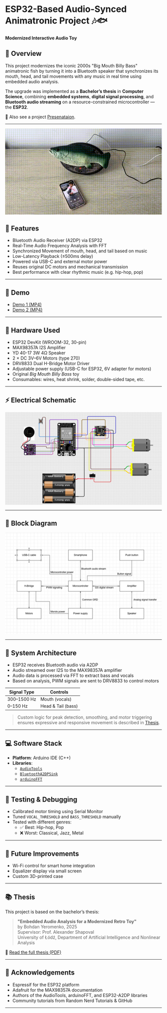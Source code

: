 # ESP32-Based Audio-Synced Animatronic Project 🎶🐟  
**Modernized Interactive Audio Toy**

## 🧠 Overview

This project modernizes the iconic 2000s "Big Mouth Billy Bass" animatronic fish by turning it into a Bluetooth speaker that synchronizes its mouth, head, and tail movements with any music in real time using embedded audio analysis.

The upgrade was implemented as a **Bachelor’s thesis** in **Computer Science**, combining **embedded systems**, **digital signal processing**, and **Bluetooth audio streaming** on a resource-constrained microcontroller — the **ESP32**.

📑 Also see a project [Presenataion](./docs/Presentation.pptx).

---

![Billy](./media/demo3.gif)


## 🎯 Features

- Bluetooth Audio Receiver (A2DP) via ESP32  
- Real-Time Audio Frequency Analysis with FFT  
- Synchronized Movement of mouth, head, and tail based on music  
- Low-Latency Playback (≤500ms delay)  
- Powered via USB-C and external motor power  
- Reuses original DC motors and mechanical transmission  
- Best performance with clear rhythmic music (e.g. hip-hop, pop)  

---

## 🎥 Demo

- [Demo 1 (MP4)](./media/demo1.mp4)
- [Demo 2 (MP4)](./media/demo2.mp4)

---

## 🧰 Hardware Used

- ESP32 DevKit (WROOM-32, 30-pin)
- MAX98357A I2S Amplifier
- YD 40-17 3W 4Ω Speaker
- 2 × DC 3V–6V Motors (type 270)
- DRV8833 Dual H-Bridge Motor Driver
- Adjustable power supply (USB-C for ESP32, 6V adapter for motors)
- Original *Big Mouth Billy Bass* toy
- Consumables: wires, heat shrink, solder, double-sided tape, etc.

---


## ⚡ Electrical Schematic

![Electrical Schematic](./hardware/connectionDiagram.jpg)

---


## 🔧 Block Diagram

![Block Diagram](./docs/images/blockDiagram.jpg)

---

## 🧱 System Architecture

- ESP32 receives Bluetooth audio via A2DP
- Audio streamed over I2S to the MAX98357A amplifier
- Audio data is processed via FFT to extract bass and vocals
- Based on analysis, PWM signals are sent to DRV8833 to control motors

| Signal Type | Controls |
|-------------|----------|
| 300–1500 Hz | Mouth (vocals) |
| 0–150 Hz    | Head & Tail (bass) |

> Custom logic for peak detection, smoothing, and motor triggering ensures expressive and responsive movement is described in [Thesis](./docs/Thesis.pdf).

---

## 💻 Software Stack

- **Platform**: Arduino IDE (C++)
- **Libraries**:
  - [`AudioTools`](https://github.com/pschatzmann/arduino-audiotools)
  - [`BluetoothA2DPSink`](https://github.com/pschatzmann/ESP32-A2DP)
  - [`arduinoFFT`](https://github.com/kosme/arduinoFFT)

---

## 🧪 Testing & Debugging

- Calibrated motor timing using Serial Monitor
- Tuned `VOCAL_THRESHOLD` and `BASS_THRESHOLD` manually
- Tested with different genres:
  - ✅ Best: Hip-hop, Pop
  - ❌ Worst: Classical, Jazz, Metal

---

## 🚀 Future Improvements

- Wi-Fi control for smart home integration
- Equalizer display via small screen
- Custom 3D-printed case

---

## 📚 Thesis

This project is based on the bachelor’s thesis:

> **"Embedded Audio Analysis for a Modernized Retro Toy"**  
> by Bohdan Yeromenko, 2025  
> Supervisor: Prof. Alexander Shapoval  
> University of Łódź, Department of Artificial Intelligence and Nonlinear Analysis

📄 [Read the full thesis (PDF)](./docs/Thesis.pdf)

---


## 🤝 Acknowledgements

- Espressif for the ESP32 platform
- Adafruit for the MAX98357A documentation
- Authors of the AudioTools, arduinoFFT, and ESP32-A2DP libraries
- Community tutorials from Random Nerd Tutorials & GitHub

---
